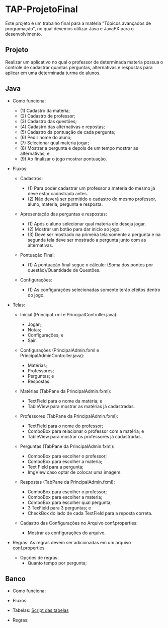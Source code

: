# TAP-ProjetoFinal

Este projeto é um trabalho final para a matéria "Tópicos avançados de programação", no qual devemos utilizar Java e JavaFX para o desenvolvimento.

## Projeto

Realizar um aplicativo no qual o professor de determinada materia possua o controle de cadastrar quantas perguntas, alternativas e respostas para aplicar em uma determinada turma de alunos.

## Java

* Como funciona:

  - (1) Cadastro da materia;
  - (2) Cadastro de professor;
  - (3) Cadastro das questões;
  - (4) Cadastro das alternativas e repostas;
  - (5) Cadastro da pontuação de cada pergunta;
  - (6) Pedir nome do aluno;
  - (7) Selecionar qual materia jogar;
  - (8) Mostrar a pergunta e depois de um tempo mostrar as alternativas; e
  - (9) Ao finalizar o jogo mostrar pontuação.

* Fluxos:

  - Cadastros:
    - (1) Para poder cadastrar um professor a materia do mesmo já deve estar cadastrada antes.
    - (2) Não deverá ser permitido o cadastro do mesmo professor, aluno, materia, pergunta e resposta.
  
  - Apresentação das perguntas e respostas:
    - (1) Após o aluno selecionar qual materia ele deseja jogar. 
    - (2) Mostrar um botão para dar inicio ao jogo.
    - (3) Deve ser mostrado na primeira tela somente a pergunta e na segunda tela deve ser mostrado a pergunta junto com as alternativas.
    
  - Pontuação Final:
    - (1) A pontuação final segue o cálculo: (Soma dos pontos por questão)/Quantidade de Questões.
  
  - Configurações:
    - (1) As configurações selecionadas somente terão efeitos dentro do jogo.

* Telas:

  - Inicial (Principal.xml e PrincipalController.java):
    - Jogar;
    - Notas;
    - Configurações; e
    - Sair.
  
  - Configurações (PrincipalAdmin.fxml e PrincipalAdminController.java):
    - Matérias;
    - Professores;
    - Perguntas; e
    - Respostas.
    
  - Matérias (TabPane da PrincipalAdmin.fxml):
    - TextField para o nome da matéria; e
    - TableView para mostrar as matérias já cadastradas.
  
  - Professores (TabPane da PrincipalAdmin.fxml):
    - TextField para o nome do professor;
    - ComboBox para relacionar o professor com a matéria; e
    - TableView para mostrar os professores já cadastradas.
  
  - Perguntas (TabPane da PrincipalAdmin.fxml):
    - ComboBox para escolher o professor;
    - ComboBox para escolher a materia;
    - Text Field para a pergunta;
    - ImgView caso optar de colocar uma imagem.
  
  - Respostas (TabPane da PrincipalAdmin.fxml):
    - ComboBox para escolher o professor;
    - ComboBox para escolher a materia;
    - ComboBox para escolher qual pergunta;
    - 3 TexField para 3 perguntas; e
    - CheckBox do lado de cada TextField para a reposta correta.
  
  - Cadastro das Configurações no Arquivo conf.properties:
    - Mostrar as configurações do arquivo.

* Regras: As regras devem ser adicionadas em um arquivo conf.properties

  - Opções de regras:
    - Quanto tempo por pergunta;

## Banco

* Como funciona:

* Fluxos:

* Tabelas:
  [Script das tabelas](https://github.com/rogerssantos/TAP-ProjetoFinal/blob/master/bd/script_projeto.sql)
* Regras:
